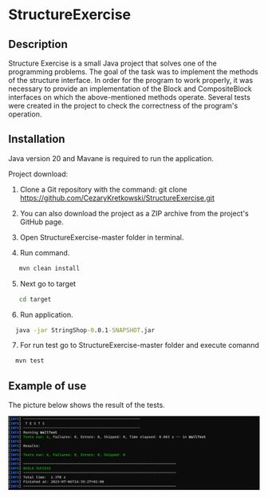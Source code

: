# StructureExercise

## Description 
Structure Exercise is a small Java project that solves one of the programming problems. 
The goal of the task was to implement the methods of the structure interface.
In order for the program to work properly, it was necessary to provide an implementation of the Block and CompositeBlock interfaces on which the above-mentioned methods operate.
Several tests were created in the project to check the correctness of the program's operation.

## Installation 
Java version 20 and Mavane is required to run the application.


Project download:
1. Clone a Git repository with the command: git clone https://github.com/CezaryKretkowski/StructureExercise.git
2. You can also download the project as a ZIP archive from the project's GitHub page.
3. Open  StructureExercise-master folder in terminal. 

4. Run command.
```cmd
   mvn clean install
```
5. Next go to target
```cmd
   cd target
```
6. Run application.
```cmd
  java -jar StringShop-0.0.1-SNAPSHOT.jar 
```
7. For run test go to StructureExercise-master folder and execute comannd
```cmd
  mvn test
```
## Example of use
The picture below shows the result of the tests.

![Cannot open fille ](Test.png)
